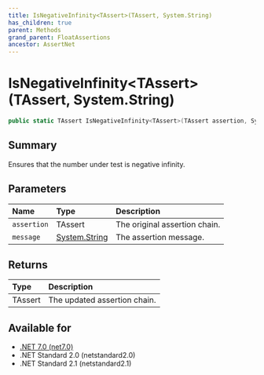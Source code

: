 ```yaml
---
title: IsNegativeInfinity<TAssert>(TAssert, System.String)
has_children: true
parent: Methods
grand_parent: FloatAssertions
ancestor: AssertNet
---
```

# IsNegativeInfinity&lt;TAssert&gt;(TAssert, System.String)

```csharp
public static TAssert IsNegativeInfinity<TAssert>(TAssert assertion, System.String message);
```

## Summary
Ensures that the number under test is negative infinity.

## Parameters
|Name|Type|Description|
|:-|:-|:-|
|`assertion`|TAssert|The original assertion chain.|
|`message`|[System.String](https://learn.microsoft.com/en-us/dotnet/api/system.string)|The assertion message.|

## Returns
|Type|Description|
|:-|:-|
|TAssert|The updated assertion chain.|

## Available for
- [.NET 7.0 (net7.0)](https://versionsof.net/core/7.0/)
- .NET Standard 2.0 (netstandard2.0)
- .NET Standard 2.1 (netstandard2.1)
